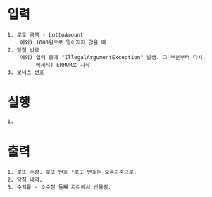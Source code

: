 # 입력
    1. 로토 금액 - LottoAmount
        예외) 1000원으로 떨어지지 않을 때
    2. 당첨 번호
        예외) 입력 중에 "IllegalArgumentException" 발생. 그 부분부터 다시.    
             메세지) ERROR로 시작
    3. 보너스 번호

# 실행
    1. 

# 출력
    1. 로또 수량. 로또 번호 *로또 번호는 오름차순으로.
    2. 당첨 내역.
    3. 수익률 - 소수점 둘쨰 자리에서 반올림.

